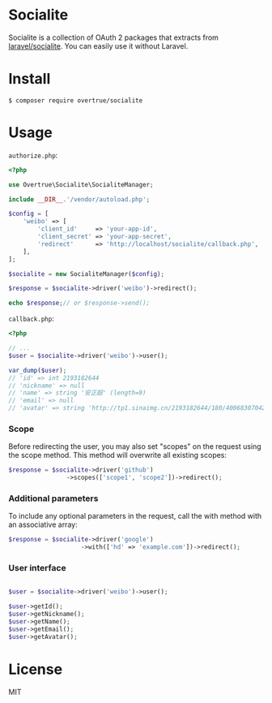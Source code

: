 # Socialite

Socialite is a collection of OAuth 2 packages that extracts from [laravel/socialite](https://github.com/laravel/socialite). You can easily use it without Laravel.

# Install

```shell
$ composer require overtrue/socialite
```

# Usage

`authorize.php`:

```php
<?php

use Overtrue\Socialite\SocialiteManager;

include __DIR__.'/vendor/autoload.php';

$config = [
    'weibo' => [
        'client_id'     => 'your-app-id',
        'client_secret' => 'your-app-secret',
        'redirect'      => 'http://localhost/socialite/callback.php',
    ],
];

$socialite = new SocialiteManager($config);

$response = $socialite->driver('weibo')->redirect();

echo $response;// or $response->send();
```

`callback.php`:

```php
<?php

// ...
$user = $socialite->driver('weibo')->user();

var_dump($user);
// 'id' => int 2193182644
// 'nickname' => null
// 'name' => string '安正超' (length=9)
// 'email' => null
// 'avatar' => string 'http://tp1.sinaimg.cn/2193182644/180/40068307042/1' (length=50)
```

### Scope

Before redirecting the user, you may also set "scopes" on the request using the scope method. This method will overwrite all existing scopes:

```php
$response = $socialite->driver('github')
                ->scopes(['scope1', 'scope2'])->redirect();

```

### Additional parameters

To include any optional parameters in the request, call the with method with an associative array:

```php
$response = $socialite->driver('google')
                    ->with(['hd' => 'example.com'])->redirect();
```

### User interface

```php

$user = $socialite->driver('weibo')->user();

$user->getId();
$user->getNickname();
$user->getName();
$user->getEmail();
$user->getAvatar();
```

# License

MIT